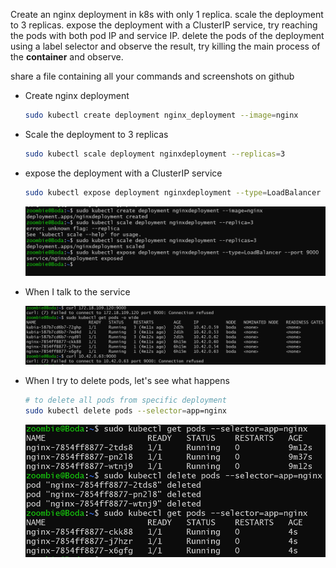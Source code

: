 Create an nginx deployment in k8s with only 1 replica. scale the deployment to 3 replicas. expose the deployment with a ClusterIP service, try reaching the pods with both pod IP and service IP.
delete the pods of the deployment using a label selector and observe the result, try killing the main process of the **container** and observe.

share a file containing all your commands and screenshots on github

- Create nginx deployment

  ```bash
  sudo kubectl create deployment nginx_deployment --image=nginx
  ```

- Scale the deployment to 3 replicas

  ```bash
  sudo kubectl scale deployment nginxdeployment --replicas=3
  ```

- expose the deployment with a ClusterIP service

  ```bash
  sudo kubectl expose deployment nginxdeployment --type=LoadBalancer --port 9000
  ```

    <p align="center">
    <img src="./images/deploymentScreen.png" alt="alt-text" width="500"/>
    </p>

- When I talk to the service

    <p align="center">
    <img src="./images/calling_service.png" alt="alt-text" width="500"/>
    </p>

- When I try to delete pods, let's see what happens
  ```bash
  # to delete all pods from specific deployment
  sudo kubectl delete pods --selector=app=nginx
  ```
    <p align="center">
    <img src="./images/deletePods.png" alt="alt-text" width="500"/>
    </p>
